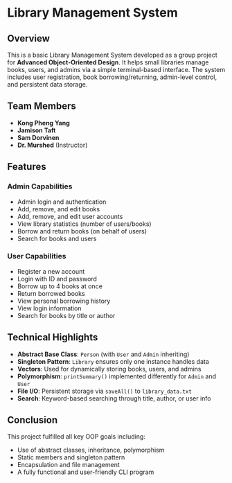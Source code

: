 # Library Management System

## Overview

This is a basic Library Management System developed as a group project for **Advanced Object-Oriented Design**. It helps small libraries manage books, users, and admins via a simple terminal-based interface. The system includes user registration, book borrowing/returning, admin-level control, and persistent data storage.

## Team Members

- **Kong Pheng Yang**
- **Jamison Taft**
- **Sam Dorvinen**
- **Dr. Murshed** (Instructor)

## Features

### Admin Capabilities
- Admin login and authentication
- Add, remove, and edit books
- Add, remove, and edit user accounts
- View library statistics (number of users/books)
- Borrow and return books (on behalf of users)
- Search for books and users

### User Capabilities
- Register a new account
- Login with ID and password
- Borrow up to 4 books at once
- Return borrowed books
- View personal borrowing history
- View login information
- Search for books by title or author

## Technical Highlights

- **Abstract Base Class**: `Person` (with `User` and `Admin` inheriting)
- **Singleton Pattern**: `Library` ensures only one instance handles data
- **Vectors**: Used for dynamically storing books, users, and admins
- **Polymorphism**: `printSummary()` implemented differently for `Admin` and `User`
- **File I/O**: Persistent storage via `saveAll()` to `library_data.txt`
- **Search**: Keyword-based searching through title, author, or user info

## Conclusion

This project fulfilled all key OOP goals including:
- Use of abstract classes, inheritance, polymorphism
- Static members and singleton pattern
- Encapsulation and file management
- A fully functional and user-friendly CLI program
